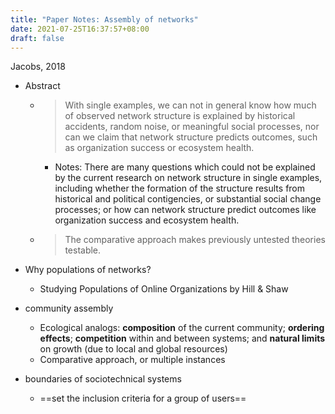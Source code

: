 ```yaml
---
title: "Paper Notes: Assembly of networks"
date: 2021-07-25T16:37:57+08:00
draft: false
---
```

Jacobs, 2018
- Abstract
	- >With single examples, we can not in general know how much of observed network structure is explained by historical accidents, random noise, or meaningful social processes, nor can we claim that network structure predicts outcomes, such as organization success or ecosystem health.
		- Notes: There are many questions which could not be explained by the current research on network structure in single examples, including whether the formation of the structure results from historical and political contigencies, or substantial social change processes; or how can network structure predict outcomes like organization success and ecosystem health.
	- >The comparative approach makes previously untested theories testable. 

- Why populations of networks?
	- Studying Populations of Online Organizations by Hill & Shaw
- community assembly
	- Ecological analogs: **composition** of the current community; **ordering effects**; **competition** within and between systems; and **natural limits** on growth (due to local and global resources)
	- Comparative approach, or multiple instances
- boundaries of sociotechnical systems 
	- ==set the inclusion criteria for a group of users==
